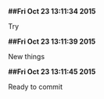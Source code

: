 

************##Fri Oct 23 13:11:34 2015************

Try

************##Fri Oct 23 13:11:39 2015************

New things

************##Fri Oct 23 13:11:45 2015************

Ready to commit